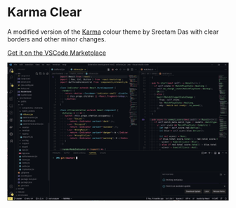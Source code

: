 # Karma Clear
A modified version of the [Karma](https://github.com/sreetamdas/karma) colour theme by Sreetam Das with clear borders and other minor changes.

[Get it on the VSCode Marketplace](https://marketplace.visualstudio.com/items?itemName=jaci.karma-clear)

![](images/editor.png)
